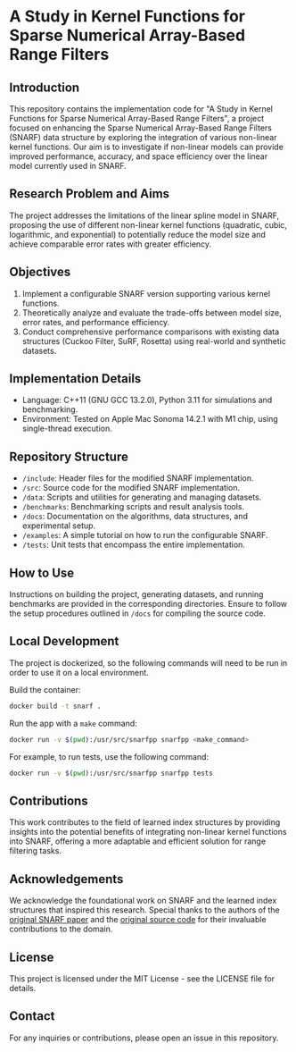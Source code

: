 # A Study in Kernel Functions for Sparse Numerical Array-Based Range Filters

## Introduction
This repository contains the implementation code for "A Study in Kernel Functions for Sparse Numerical Array-Based Range Filters", a project focused on enhancing the Sparse Numerical Array-Based Range Filters (SNARF) data structure by exploring the integration of various non-linear kernel functions. Our aim is to investigate if non-linear models can provide improved performance, accuracy, and space efficiency over the linear model currently used in SNARF.

## Research Problem and Aims
The project addresses the limitations of the linear spline model in SNARF, proposing the use of different non-linear kernel functions (quadratic, cubic, logarithmic, and exponential) to potentially reduce the model size and achieve comparable error rates with greater efficiency.

## Objectives
1. Implement a configurable SNARF version supporting various kernel functions.
2. Theoretically analyze and evaluate the trade-offs between model size, error rates, and performance efficiency.
3. Conduct comprehensive performance comparisons with existing data structures (Cuckoo Filter, SuRF, Rosetta) using real-world and synthetic datasets.

## Implementation Details
- Language: C++11 (GNU GCC 13.2.0), Python 3.11 for simulations and benchmarking.
- Environment: Tested on Apple Mac Sonoma 14.2.1 with M1 chip, using single-thread execution.

## Repository Structure
- `/include`: Header files for the modified SNARF implementation.
- `/src`: Source code for the modified SNARF implementation.
- `/data`: Scripts and utilities for generating and managing datasets.
- `/benchmarks`: Benchmarking scripts and result analysis tools.
- `/docs`: Documentation on the algorithms, data structures, and experimental setup.
- `/examples`: A simple tutorial on how to run the configurable SNARF.
- `/tests`: Unit tests that encompass the entire implementation.

## How to Use
Instructions on building the project, generating datasets, and running benchmarks are provided in the corresponding directories. Ensure to follow the setup procedures outlined in `/docs` for compiling the source code.

## Local Development

The project is dockerized, so the following commands will need to be run in order to use it on a local environment.

Build the container:

```sh
docker build -t snarf .
```

Run the app with a `make` command:

```sh
docker run -v $(pwd):/usr/src/snarfpp snarfpp <make_command>
```

For example, to run tests, use the following command:

```sh
docker run -v $(pwd):/usr/src/snarfpp snarfpp tests
```

## Contributions
This work contributes to the field of learned index structures by providing insights into the potential benefits of integrating non-linear kernel functions into SNARF, offering a more adaptable and efficient solution for range filtering tasks.

## Acknowledgements
We acknowledge the foundational work on SNARF and the learned index structures that inspired this research. Special thanks to the authors of the [original SNARF paper](https://www.vldb.org/pvldb/vol15/p1632-vaidya.pdf) and the [original source code](https://github.com/kapilvaidya24/SNARF) for their invaluable contributions to the domain.

## License
This project is licensed under the MIT License - see the LICENSE file for details.

## Contact
For any inquiries or contributions, please open an issue in this repository.
